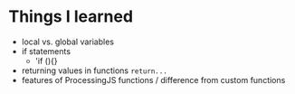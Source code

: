 # Things I learned
- local vs. global variables
- if statements
    - 'if (){}
- returning values in functions `return...`
- features of ProcessingJS functions / difference from custom functions